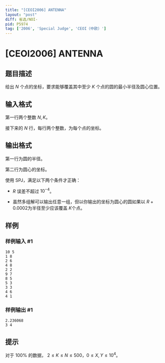 ```yaml
---
title: "[CEOI2006] ANTENNA"
layout: "post"
diff: 省选/NOI-
pid: P5974
tag: ['2006', 'Special Judge', 'CEOI（中欧）']
---
```

# [CEOI2006] ANTENNA
## 题目描述

给出 $N$ 个点的坐标，要求能够覆盖其中至少 $K$ 个点的圆的最小半径及圆心位置。
## 输入格式

第一行两个整数 $N,K$。

接下来的 $N$ 行，每行两个整数，为每个点的坐标。
## 输出格式

第一行为圆的半径。

第二行为圆心的坐标。

使用 SPJ，满足以下两个条件才正确：

- $R$ 误差不超过 $10^{-4}$。

- 虽然多组解可以输出任意一组，但以你输出的坐标为圆心的圆如果以 $R+0.0002$为半径至少应该覆盖 $K$个点。
## 样例

### 样例输入 #1
```
10 5 
1 8 
2 6 
4 8 
2 2 
9 7 
8 5 
5 3 
3 3 
4 6 
4 1 
```
### 样例输出 #1
```
2.236068 
3 4 
```
## 提示

对于 $100\%$ 的数据， $2\le K\le N\le 500$，$0\le X,Y\le 10^4$。
